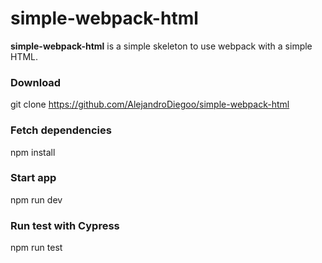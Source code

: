 # simple-webpack-html

**simple-webpack-html** is a simple skeleton to use webpack with a simple HTML.

### Download

git clone https://github.com/AlejandroDiegoo/simple-webpack-html

### Fetch dependencies

npm install

### Start app

npm run dev

### Run test with Cypress

npm run test
